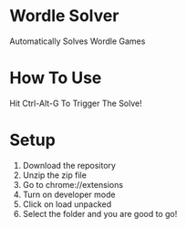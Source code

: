 # Wordle Solver
 Automatically Solves Wordle Games

# How To Use
 Hit Ctrl-Alt-G To Trigger The Solve!

# Setup
 1. Download the repository
 2. Unzip the zip file
 3. Go to chrome://extensions
 4. Turn on developer mode
 5. Click on load unpacked
 6. Select the folder and you are good to go!
